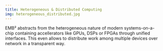 ```yaml
---
title: Heterogeneous & Distributed Computing
img: heterogeneous_distributed.jpg
---
```

EMB² abstracts from the heterogeneous nature of modern systems-on-a-chip containing accellerators like GPUs, DSPs or FPGAs through unified interfaces. This even allows to distribute work among multiple devices over network in a transparent way.
